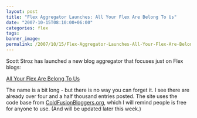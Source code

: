 ```yaml
---
layout: post
title: "Flex Aggregator Launches: All Your Flex Are Belong To Us"
date: "2007-10-15T08:10:00+06:00"
categories: flex 
tags: 
banner_image: 
permalink: /2007/10/15/Flex-Aggregator-Launches-All-Your-Flex-Are-Belong-To-Us
---
```


Scott Stroz has launched a new blog aggregator that focuses just on Flex blogs:

<a href="http://www.allyourflexarebelongtous.com/index.cfm">All Your Flex Are Belong To Us</a>

The name is a bit long - but there is no way you can forget it. I see there are already over four and a half thousand entries posted. The site uses the code base from <a href="http://www.coldfusionbloggers.org">ColdFusionBloggers.org</a>, which I will remind people is free for anyone to use. (And will be updated later this week.)